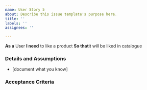 ```yaml
---
name: User Story 5
about: Describe this issue template's purpose here.
title: ''
labels: ''
assignees: ''

---
```


**As a** User
 **I need** to like a product
 **So that**it will be liked in catalogue
   
 ### Details and Assumptions
 * [document what you know]
   
 ### Acceptance Criteria
